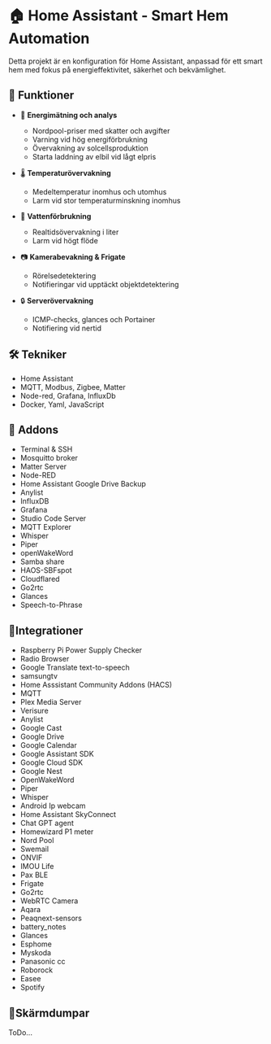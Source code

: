 # 🏠 Home Assistant - Smart Hem Automation

Detta projekt är en konfiguration för Home Assistant, anpassad för ett smart hem med fokus på energieffektivitet, säkerhet och bekvämlighet.

## 📌 Funktioner

- 🔌 **Energimätning och analys**
  - Nordpool-priser med skatter och avgifter
  - Varning vid hög energiförbrukning
  - Övervakning av solcellsproduktion
  - Starta laddning av elbil vid lågt elpris

- 🌡️ **Temperaturövervakning**
  - Medeltemperatur inomhus och utomhus
  - Larm vid stor temperaturminskning inomhus

- 🚰 **Vattenförbrukning**
  - Realtidsövervakning i liter
  - Larm vid högt flöde

- 📷 **Kamerabevakning & Frigate**
  - Rörelsedetektering
  - Notifieringar vid upptäckt objektdetektering

- 🔒 **Serverövervakning**
  - ICMP-checks, glances och Portainer
  - Notifiering vid nertid

## 🛠️ Tekniker
- Home Assistant
- MQTT, Modbus, Zigbee, Matter
- Node-red, Grafana, InfluxDb
- Docker, Yaml, JavaScript

## 🧩 Addons 
  - Terminal & SSH
  - Mosquitto broker
  - Matter Server
  - Node-RED
  - Home Assistant Google Drive Backup
  - Anylist
  - InfluxDB
  - Grafana
  - Studio Code Server
  - MQTT Explorer
  - Whisper
  - Piper
  - openWakeWord
  - Samba share
  - HAOS-SBFspot
  - Cloudflared
  - Go2rtc
  - Glances
  - Speech-to-Phrase

## 🔌Integrationer
  - Raspberry Pi Power Supply Checker
  - Radio Browser
  - Google Translate text-to-speech
  - samsungtv
  - Home Asssistant Community Addons (HACS)
  - MQTT
  - Plex Media Server
  - Verisure
  - Anylist
  - Google Cast
  - Google Drive
  - Google Calendar
  - Google Assistant SDK
  - Google Cloud SDK
  - Google Nest
  - OpenWakeWord
  - Piper
  - Whisper
  - Android Ip webcam
  - Home Assistant SkyConnect
  - Chat GPT agent
  - Homewizard P1 meter
  - Nord Pool
  - Swemail
  - ONVIF
  - IMOU Life
  - Pax BLE
  - Frigate
  - Go2rtc
  - WebRTC Camera
  - Aqara
  - Peaqnext-sensors
  - battery_notes
  - Glances
  - Esphome
  - Myskoda
  - Panasonic cc
  - Roborock
  - Easee
  - Spotify
  
## 📸Skärmdumpar
ToDo...